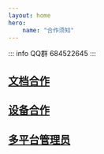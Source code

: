 ```yaml
---
layout: home
hero:
    name: "合作须知"
---
```


::: info QQ群 684522645
:::

## [文档合作](./文档/文档-合作.md)

## [设备合作](./设备/设备-合作.md)

## [多平台管理员](./多平台管理员/多平台管理员.md)